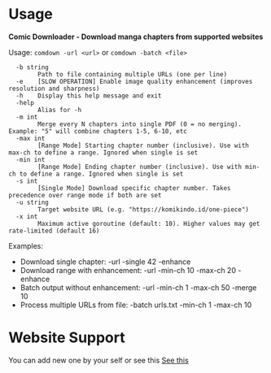 # Usage

**Comic Downloader - Download manga chapters from supported websites**

Usage: `comdown -url <url>` or `comdown -batch <file>`

```
  -b string
    	Path to file containing multiple URLs (one per line)
  -e	[SLOW OPERATION] Enable image quality enhancement (improves resolution and sharpness)
  -h	Display this help message and exit
  -help
    	Alias for -h
  -m int
    	Merge every N chapters into single PDF (0 = no merging). Example: "5" will combine chapters 1-5, 6-10, etc
  -max int
    	[Range Mode] Starting chapter number (inclusive). Use with max-ch to define a range. Ignored when single is set
  -min int
    	[Range Mode] Ending chapter number (inclusive). Use with min-ch to define a range. Ignored when single is set
  -s int
    	[Single Mode] Download specific chapter number. Takes precedence over range mode if both are set
  -u string
    	Target website URL (e.g. "https://komikindo.id/one-piece")
  -x int
    	Maximum active goroutine (default: 10). Higher values may get rate-limited (default 16)
```

Examples:

- Download single chapter: -url <URL> -single 42 -enhance
- Download range with enhancement: -url <URL> -min-ch 10 -max-ch 20 -enhance
- Batch output without enhancement: -url <URL> -min-ch 1 -max-ch 50 -merge 10
- Process multiple URLs from file: -batch urls.txt -min-ch 1 -max-ch 10

# Website Support

You can add new one by your self or see this [See this](./config.json)
